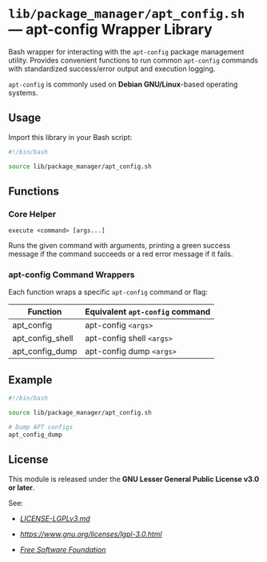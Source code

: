 # `lib/package_manager/apt_config.sh` — apt-config Wrapper Library

Bash wrapper for interacting with the `apt-config` package management utility. Provides convenient functions to run common `apt-config` commands with standardized success/error output and execution logging.

`apt-config` is commonly used on **Debian GNU/Linux**-based operating systems.

## Usage

Import this library in your Bash script:

```bash
#!/bin/bash

source lib/package_manager/apt_config.sh
```

## Functions

### Core Helper

`execute <command> [args...]`

Runs the given command with arguments, printing a green success message if the command succeeds or a red error message if it fails.

### apt-config Command Wrappers

Each function wraps a specific `apt-config` command or flag:

| **Function**         | **Equivalent `apt-config` command** |
|----------------------|-------------------------------------|
| apt_config           | apt-config `<args>`                 |
| apt_config_shell     | apt-config shell `<args>`           |
| apt_config_dump      | apt-config dump `<args>`            |

## Example

```bash
#!/bin/bash

source lib/package_manager/apt_config.sh

# Dump APT configs
apt_config_dump
```

## License

This module is released under the **GNU Lesser General Public License v3.0 or later**.

See:

- [_LICENSE-LGPLv3.md_](https://github.com/Archetypum/tum-bash/blob/master/LICENSE-LGPLv3.md)

- _https://www.gnu.org/licenses/lgpl-3.0.html_

- [_Free Software Foundation_](https://www.fsf.org/)
